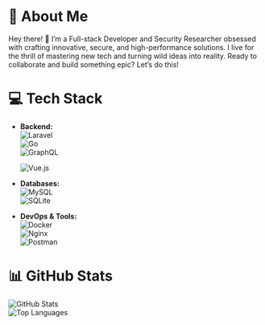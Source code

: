 # 💫 About Me
Hey there! 👋 I’m a Full-stack Developer and Security Researcher obsessed with crafting innovative, secure, and high-performance solutions. I live for the thrill of mastering new tech and turning wild ideas into reality. Ready to collaborate and build something epic? Let’s do this!

# 💻 Tech Stack
- **Backend:**  
  ![Laravel](https://img.shields.io/badge/laravel-%23FF2D20.svg?style=for-the-badge&logo=laravel&logoColor=white)  
  ![Go](https://img.shields.io/badge/go-%2300ADD8.svg?style=for-the-badge&logo=go&logoColor=white)  
  ![GraphQL](https://img.shields.io/badge/-GraphQL-E10098?style=for-the-badge&logo=graphql&logoColor=white)

  ![Vue.js](https://img.shields.io/badge/vuejs-%2335495e.svg?style=for-the-badge&logo=vuedotjs&logoColor=%234FC08D)  

- **Databases:**  
  ![MySQL](https://img.shields.io/badge/mysql-%2300f.svg?style=for-the-badge&logo=mysql&logoColor=white)  
  ![SQLite](https://img.shields.io/badge/sqlite-%2307405e.svg?style=for-the-badge&logo=sqlite&logoColor=white)
- **DevOps & Tools:**  
  ![Docker](https://img.shields.io/badge/docker-%230db7ed.svg?style=for-the-badge&logo=docker&logoColor=white)  
  ![Nginx](https://img.shields.io/badge/nginx-%23009639.svg?style=for-the-badge&logo=nginx&logoColor=white)  
  ![Postman](https://img.shields.io/badge/Postman-FF6C37?style=for-the-badge&logo=postman&logoColor=white)

# 📊 GitHub Stats
![GitHub Stats](https://github-readme-stats.vercel.app/api?username=yourusername&show_icons=true&theme=radical)  
![Top Languages](https://github-readme-stats.vercel.app/api/top-langs/?username=yourusername&layout=compact&theme=radical)
